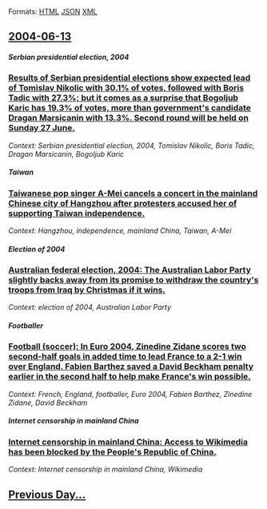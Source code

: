 
Formats: [HTML](2004/06/13/index.html)  [JSON](2004/06/13/index.json)  [XML](2004/06/13/index.xml)  

## [2004-06-13](/news/2004/06/13/index.md)

##### Serbian presidential election, 2004
### [ Results of Serbian presidential elections show expected lead of Tomislav Nikolic with 30.1% of votes, followed with Boris Tadic with 27.3%; but it comes as a surprise that Bogoljub Karic has 19.3% of votes, more than government's candidate Dragan Marsicanin with 13.3%. Second round will be held on Sunday 27 June. ](/news/2004/06/13/results-of-serbian-presidential-elections-show-expected-lead-of-tomislav-nikolic-with-30-1-of-votes-followed-with-boris-tadic-with-27-3.md)
_Context: Serbian presidential election, 2004, Tomislav Nikolic, Boris Tadic, Dragan Marsicanin, Bogoljub Karic_

##### Taiwan
### [ Taiwanese pop singer A-Mei cancels a concert in the mainland Chinese city of Hangzhou after protesters accused her of supporting Taiwan independence. ](/news/2004/06/13/taiwanese-pop-singer-a-mei-cancels-a-concert-in-the-mainland-chinese-city-of-hangzhou-after-protesters-accused-her-of-supporting-taiwan-ind.md)
_Context: Hangzhou, independence, mainland China, Taiwan, A-Mei_

##### Election of 2004
### [ Australian federal election, 2004: The Australian Labor Party slightly backs away from its promise to withdraw the country's troops from Iraq by Christmas if it wins. ](/news/2004/06/13/australian-federal-election-2004-the-australian-labor-party-slightly-backs-away-from-its-promise-to-withdraw-the-country-s-troops-from-ir.md)
_Context: election of 2004, Australian Labor Party_

##### Footballer
### [ Football (soccer): In Euro 2004, Zinedine Zidane scores two second-half goals in added time to lead France to a 2-1 win over England. Fabien Barthez saved a David Beckham penalty earlier in the second half to help make France's win possible. ](/news/2004/06/13/football-soccer-in-euro-2004-zinedine-zidane-scores-two-second-half-goals-in-added-time-to-lead-france-to-a-2a1-win-over-england-fab.md)
_Context: French, England, footballer, Euro 2004, Fabien Barthez, Zinedine Zidane, David Beckham_

##### Internet censorship in mainland China
### [ Internet censorship in mainland China: Access to Wikimedia has been blocked by the People's Republic of China. ](/news/2004/06/13/internet-censorship-in-mainland-china-access-to-wikimedia-has-been-blocked-by-the-people-s-republic-of-china.md)
_Context: Internet censorship in mainland China, Wikimedia_

## [Previous Day...](/news/2004/06/12/index.md)

